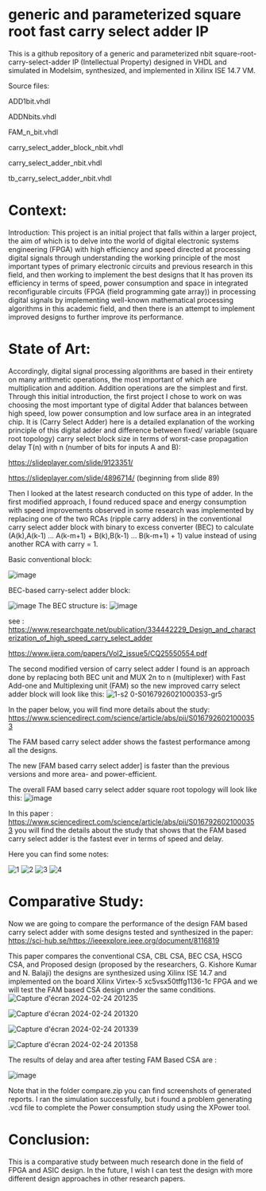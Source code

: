 # generic and parameterized square root fast carry select adder IP
This is a github repository of a generic and parameterized nbit square-root-carry-select-adder IP (Intellectual Property) designed in VHDL and simulated in Modelsim, synthesized, and implemented in Xilinx ISE 14.7 VM.

Source files: 

ADD1bit.vhdl

ADDNbits.vhdl

FAM_n_bit.vhdl

carry_select_adder_block_nbit.vhdl

carry_select_adder_nbit.vhdl

tb_carry_select_adder_nbit.vhdl

# Context:
Introduction: This project is an initial project that falls within a larger project, the aim of which is to delve into the world of digital electronic systems engineering (FPGA) with high efficiency and speed directed at processing digital signals through understanding the working principle of the most important types of primary electronic circuits and previous research in this field, and then working to implement the best designs that It has proven its efficiency in terms of speed, power consumption and space in integrated reconfigurable circuits (FPGA (field programming gate array)) in processing digital signals by implementing well-known mathematical processing algorithms in this academic field, and then there is an attempt to implement improved designs to further improve its performance.

# State of Art:
Accordingly, digital signal processing algorithms are based in their entirety on many arithmetic operations, the most important of which are multiplication and addition. Addition operations are the simplest and first. Through this initial introduction, the first project I chose to work on was choosing the most important type of digital Adder that balances between high speed, low power consumption and low surface area in an integrated chip. It is (Carry Select Adder) here is a detailed explanation of the working principle of this digital adder and difference between fixed/ variable (square root topology) carry select block size in terms of worst-case propagation delay T(n) with n (number of bits for inputs A and B):

https://slideplayer.com/slide/9123351/

https://slideplayer.com/slide/4896714/ (beginning from slide 89)

Then I looked at the latest research conducted on this type of adder. In the first modified approach, I found reduced space and energy consumption with speed improvements observed in some research was implemented by replacing one of the two RCAs (ripple carry adders) in the conventional carry select adder block with binary to excess converter (BEC) to calculate 
(A(k),A(k-1) ... A(k-m+1) + B(k),B(k-1) ... B(k-m+1) + 1) value instead of using another RCA with carry = 1.

Basic conventional block: 

![image](https://github.com/Fouad1999Elkhiati/generic-square-root-carry-select-adder-IP/assets/160315289/daba019c-01a6-43a3-8ca6-9f9d589a739c)

BEC-based carry-select adder block: 

![image](https://github.com/Fouad1999Elkhiati/generic-square-root-carry-select-adder-IP/assets/160315289/63d93f0c-b96f-40dc-ae10-f6ac8389055f)
The BEC structure is: 
![image](https://github.com/Fouad1999Elkhiati/generic-square-root-carry-select-adder-IP/assets/160315289/1f1ce7dc-ce13-4efe-8e8b-ecbb614ccb29)



see : https://www.researchgate.net/publication/334442229_Design_and_characterization_of_high_speed_carry_select_adder

https://www.ijera.com/papers/Vol2_issue5/CQ25550554.pdf

The second modified version of carry select adder I found is an approach done by replacing both BEC unit and MUX 2n to n (multiplexer) with Fast Add-one and Multiplexing unit (FAM) so the new improved carry select adder block will look like this:
![1-s2 0-S0167926021000353-gr5](https://github.com/Fouad1999Elkhiati/generic-square-root-carry-select-adder-IP/assets/160315289/fba82273-adb7-4503-b54a-170099fdb18e)

In the paper below, you will find more details about the study: https://www.sciencedirect.com/science/article/abs/pii/S0167926021000353

The FAM based carry select adder shows the fastest performance among all the designs.

The new [FAM based carry select adder] is faster than the previous versions and more area- and power-efficient.

The overall FAM based carry select adder square root topology will look like this:
![image](https://github.com/Fouad1999Elkhiati/generic-square-root-carry-select-adder-IP/assets/160315289/1766531e-3860-4023-94f0-c6201f97e844)

In this paper : https://www.sciencedirect.com/science/article/abs/pii/S0167926021000353 you will find the details about the study that shows that the FAM based carry select adder is the fastest ever in terms of speed and delay.

Here you can find some notes: 

![1](https://github.com/Fouad1999Elkhiati/generic-parameterized-fast-square-root-carry-select-adder-IP/assets/160315289/b43ab6eb-da4a-4c85-9551-0a05d8ad5b5f)
![2](https://github.com/Fouad1999Elkhiati/generic-parameterized-fast-square-root-carry-select-adder-IP/assets/160315289/d4b7e76a-362b-4531-aed3-16e4a9f50e41)
![3](https://github.com/Fouad1999Elkhiati/generic-parameterized-fast-square-root-carry-select-adder-IP/assets/160315289/701acda6-7367-4259-b8ba-d2201dd415c3)
![4](https://github.com/Fouad1999Elkhiati/generic-parameterized-fast-square-root-carry-select-adder-IP/assets/160315289/9a5ec529-fcba-4022-9593-006e0bdcff1a)





# Comparative Study:
Now we are going to compare the performance of the design FAM based carry select adder with some designs tested and synthesized in the paper: https://sci-hub.se/https://ieeexplore.ieee.org/document/8116819

This paper compares the conventional CSA, CBL CSA, BEC CSA, HSCG CSA, and Proposed design (proposed by the researchers, G. Kishore Kumar and N. Balaji) the designs are synthesized using Xilinx ISE 14.7 and implemented on the board Xilinx Virtex-5
xc5vsx50tffg1136-1c FPGA and we will test the FAM based CSA design under the same conditions.
![Capture d'écran 2024-02-24 201235](https://github.com/Fouad1999Elkhiati/generic-square-root-carry-select-adder-IP/assets/160315289/bf827633-5f6a-46cc-b5bc-ec10d85c5018)

![Capture d'écran 2024-02-24 201320](https://github.com/Fouad1999Elkhiati/generic-square-root-carry-select-adder-IP/assets/160315289/b6ee6b6d-0e87-4e79-ae1c-4e84a9504050)

![Capture d'écran 2024-02-24 201339](https://github.com/Fouad1999Elkhiati/generic-square-root-carry-select-adder-IP/assets/160315289/d3b4be5b-cd53-4837-909e-2a207f773d60)

![Capture d'écran 2024-02-24 201358](https://github.com/Fouad1999Elkhiati/generic-square-root-carry-select-adder-IP/assets/160315289/c738b0ed-581f-4289-ba4b-95ac27e4ea07)

The results of delay and area after testing FAM Based CSA are : 

![image](https://github.com/Fouad1999Elkhiati/generic-square-root-carry-select-adder-IP/assets/160315289/5cb65ce7-08e1-44b1-9d43-5dfc4c78998a)

Note that in the folder compare.zip you can find screenshots of generated reports. I ran the simulation successfully, but i found a problem generating .vcd file to complete the Power consumption study using the XPower tool.

# Conclusion:

This is a comparative study between much research done in the field of FPGA and ASIC design. In the future, I wish I can test the design with more different design approaches in other research papers.

